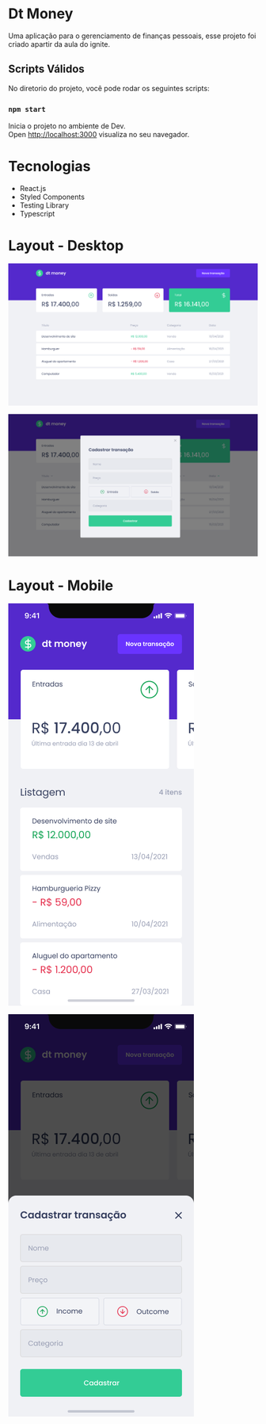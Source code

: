 
# Dt Money

Uma aplicação para o gerenciamento de finanças pessoais, esse projeto foi criado apartir da aula do ignite.

## Scripts Válidos

No diretorio do projeto, você pode rodar os seguintes scripts:

### `npm start`

Inicia o projeto no ambiente de Dev.\
Open [http://localhost:3000](http://localhost:3000) visualiza no seu navegador.


  # Tecnologias 

- React.js
- Styled Components
- Testing Library
- Typescript

# Layout - Desktop

![App Screenshot](Início.png)

![App Screenshot](Início-01.png)


# Layout - Mobile

![App Screenshot](Home.png)

![App Screenshot](Home-01.png)

